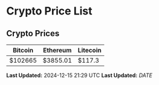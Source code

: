 # Crypto Price List

## Crypto Prices
| Bitcoin | Ethereum | Litecoin |
| ------- | -------- | -------- |
| $102665 | $3855.01 | $117.3 |
**Last Updated:** 2024-12-15 21:29 UTC
**Last Updated:** $DATE$
